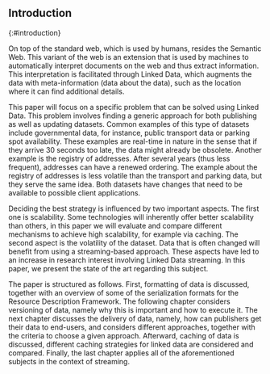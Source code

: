 ## Introduction
{:#introduction}

On top of the standard web, which is used by humans, resides the Semantic Web. This variant of the web is an extension that is used by machines to automatically interpret documents on the web and thus extract information. This interpretation is facilitated through Linked Data, which augments the data with meta-information (data about the data), such as the location where it can find additional details.

This paper will focus on a specific problem that can be solved using Linked Data. This problem involves finding a generic approach for both publishing as well as updating datasets. Common examples of this type of datasets include governmental data, for instance, public transport data or parking spot availability. These examples are real-time in nature in the sense that if they arrive 30 seconds too late, the data might already be obsolete. Another example is the registry of addresses. After several years (thus less frequent), addresses can have a renewed ordering. The example about the registry of addresses is less volatile than the transport and parking data, but they serve the same idea. Both datasets have changes that need to be available to possible client applications. 

Deciding the best strategy is influenced by two important aspects. The first one is scalability. Some technologies will inherently offer better scalability than others, in this paper we will evaluate and compare different mechanisms to achieve high scalability, for example via caching. The second aspect is the volatility of the dataset. Data that is often changed will benefit from using a streaming-based approach. These aspects have led to an increase in research interest involving Linked Data streaming. In this paper, we present the state of the art regarding this subject.

The paper is structured as follows. First, formatting of data is discussed, together with an overview of some of the serialization formats for the Resource Description Framework. The following chapter considers versioning of data, namely why this is important and how to execute it. The next chapter discusses the delivery of data, namely, how can publishers get their data to end-users, and considers different approaches, together with the criteria to choose a given approach. Afterward, caching of data is discussed, different caching strategies for linked data are considered and compared. Finally, the last chapter applies all of the aforementioned subjects in the context of streaming.
